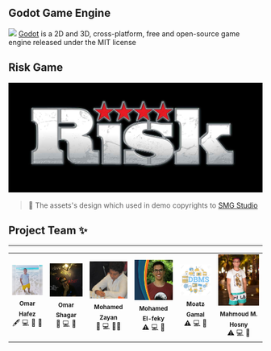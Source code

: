 ## Godot Game Engine
![](https://upload.wikimedia.org/wikipedia/commons/5/5a/Godot_logo.svg)
[Godot](https://godotengine.org/) is a 2D and 3D, cross-platform, free and open-source game engine released under the MIT license

## Risk Game 
![](Images/Icon.jpg)
> 🎨 The assets's design which used in demo copyrights to [SMG Studio](https://www.smgstudio.com/) <br>

## Project Team ✨

__________________
<table>
  <tr>
    <td align="center"><a><img src="Risk Game/Contributors/Omar Hafez.jpg" width="100px;" alt="Omar Hafez"/><br /><sub><b>Omar Hafez</b></sub></a><br /><a title="Content">🖋</a> <a title="Code">💻</a> <a " title="Design">🎨</a> <a title="Project Management">📆</a></td>
    <td align="center"><a><img src="Risk Game/Contributors/Omar Shagar.jpg" width="100px;" alt="Omar Shagar"/><br /><sub><b>Omar Shagar</b></sub></a><br /><a title="Ideas">🤔</a> <a title="Code">💻</a> <a " title="Design">🎨</a>
    <td align="center"><a><img src="Risk Game/Contributors/Mohamed Zayan.jpg" width="100px;" alt="Mohamed Zayan"/><br /><sub><b>Mohamed Zayan</b></sub></a><br /><a title="Review">👀</a> <a title="Code">💻</a> <a " title="Design">🎨</a><a title="Bug">🐛</a>
  <td align="center"><a><img src="Risk Game/Contributors/Mohamed El-feky.jpg" width="100px;" alt="Mohamed El-feky"/><br /><sub><b>Mohamed El-feky</b></sub></a><br /><a title="Test">⚠️</a> <a title="Code">💻</a> <a " title="Design">🎨</a>
      <td align="center"><a href="https://github.com/MoatazGamal"><img src="Risk Game/Contributors/Moatz Gamal.jpg" width="100px;" alt="Moatz Gamal"/><br /><sub><b>Moatz Gamal</b></sub></a><br /><a title="Test">⚠️</a> <a title="Code">💻</a> <a " title="Design">🎨</a>
              <td align="center"><a><img src="Risk Game/Contributors/Mahmoud M. Hosny.jpg" width="100px;" alt="Mahmoud M. Hosny"/><br /><sub><b>Mahmoud M. Hosny</b></sub></a><br /><a title="Test">⚠️</a> <a title="Code">💻</a> <a " title="Design">🎨</a>
